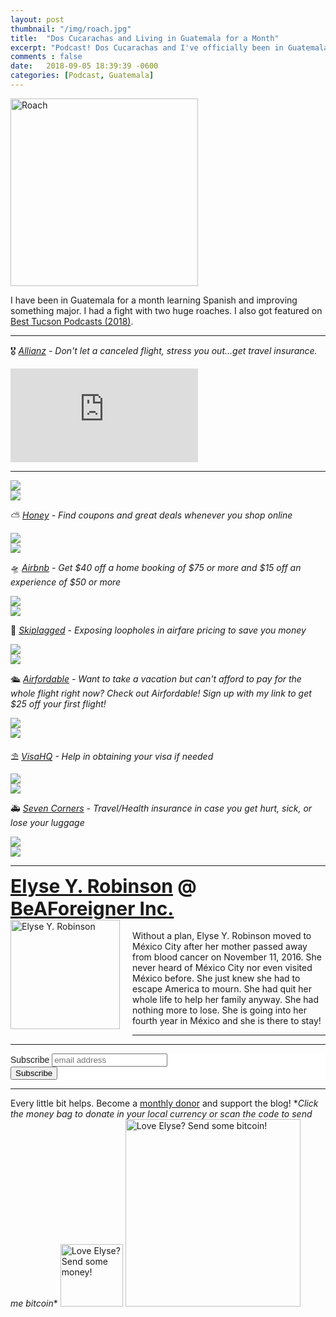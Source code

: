 ```yaml
---
layout: post
thumbnail: "/img/roach.jpg"
title:  "Dos Cucarachas and Living in Guatemala for a Month"
excerpt: "Podcast! Dos Cucarachas and I've officially been in Guatemala for a month!"
comments : false
date:   2018-09-05 18:39:39 -0600
categories: [Podcast, Guatemala]
---
```


<img src="/img/roach.jpg" width="300" height="300" alt="Roach">

I have been in Guatemala for a month learning Spanish and improving something major. I had a fight with two huge roaches. I also got featured on <a href="https://player.fm/podcasts/Tucson" target="_blank">Best Tucson Podcasts (2018)</a>.

<hr>

🎖️ <i><a href="http://www.agentmaxonline.com/agentmaxweb/storefront/index.html#/home/?emaillinkcode=ABIYU4TLWGBGTNHC6ZWLRSKAR7AIBWE33AAW7OYIPBPWYZZAHMNGY4GI3QWHIYSJSFMRKVFBSRHL353RYXNHYWHXUUUWM6LOOV3244I%3d" target="_blank">Allianz</a> - Don't let a canceled flight, stress you out...get travel insurance.</i><br>

<iframe src="https://anchor.fm/elyserobinson/embed/episodes/Dos-Cucarachas-eaf42q" frameborder="0" scrolling="no"></iframe>

<hr>

<picture>
  <source srcset="/img/guatemala pics (1).webp" type="image/webp">
  <source srcset="/img/guatemala pics (1).jpg" type="image/jpeg">
<img src="/img/guatemala pics (1).jpg">
</picture>
<br>

<picture>
  <source srcset="/img/guatemala pics (2).webp" type="image/webp">
  <source srcset="/img/guatemala pics (2).jpg" type="image/jpeg">
<img src="/img/guatemala pics (2).jpg">
</picture>
<br>

⛅ <i><a href="https://joinhoney.com/ref/759tu9o" target="_blank">Honey</a> - Find coupons and great deals whenever you shop online</i><br>

<picture>
  <source srcset="/img/guatemala pics (3).webp" type="image/webp">
  <source srcset="/img/guatemala pics (3).jpg" type="image/jpeg">
<img src="/img/guatemala pics (3).jpg">
</picture>
<br>

<picture>
  <source srcset="/img/guatemala pics (4).webp" type="image/webp">
  <source srcset="/img/guatemala pics (4).jpg" type="image/jpeg">
<img src="/img/guatemala pics (4).jpg">
</picture>
<br>

🛸 <i><a href="https://www.airbnb.com/c/elyser93?currency=USD" target="_blank">Airbnb</a> - Get $40 off a home booking of $75 or more and $15 off an experience of $50 or more</i><br>

<picture>
  <source srcset="/img/guatemala pics (5).webp" type="image/webp">
  <source srcset="/img/guatemala pics (5).jpg" type="image/jpeg">
<img src="/img/guatemala pics (5).jpg">
</picture>
<br>

<picture>
  <source srcset="/img/guatemala pics (6).webp" type="image/webp">
  <source srcset="/img/guatemala pics (6).jpg" type="image/jpeg">
<img src="/img/guatemala pics (6).jpg">
</picture>
<br>

🎠 <i><a href="https://skiplagged.com/r/elyser" target="_blank">Skiplagged</a> - Exposing loopholes in airfare pricing to save you money</i><br>

<picture>
  <source srcset="/img/guatemala pics (7).webp" type="image/webp">
  <source srcset="/img/guatemala pics (7).jpg" type="image/jpeg">
<img src="/img/guatemala pics (7).jpg">
</picture>
<br>

<picture>
  <source srcset="/img/guatemala pics (8).webp" type="image/webp">
  <source srcset="/img/guatemala pics (8).jpg" type="image/jpeg">
<img src="/img/guatemala pics (8).jpg">
</picture>
<br>

🛳️ <i><a href="https://www.airfordable.com/referred?referrer=5a68bfc9535a390036c934f7" target="_blank">Airfordable</a> - Want to take a vacation but can't afford to pay for the whole flight right now? Check out Airfordable! Sign up with my link to get $25 off your first flight!</i><br>

<picture>
  <source srcset="/img/guatemala pics (9).webp" type="image/webp">
  <source srcset="/img/guatemala pics (9).jpg" type="image/jpeg">
<img src="/img/guatemala pics (9).jpg">
</picture>
<br>

<picture>
  <source srcset="/img/guatemala pics (10).webp" type="image/webp">
  <source srcset="/img/guatemala pics (10).jpg" type="image/jpeg">
<img src="/img/guatemala pics (10).jpg">
</picture>
<br>

⛱️ <i><a href="https://www.visahq.com/?a_aid=vaff9616" target="_blank">VisaHQ</a> - Help in obtaining your visa if needed</i><br>

<picture>
  <source srcset="/img/guatemala pics (11).webp" type="image/webp">
  <source srcset="/img/guatemala pics (11).jpg" type="image/jpeg">
<img src="/img/guatemala pics (11).jpg">
</picture>
<br>

<picture>
  <source srcset="/img/guatemala pics (12).webp" type="image/webp">
  <source srcset="/img/guatemala pics (12).jpg" type="image/jpeg">
<img src="/img/guatemala pics (12).jpg">
</picture>
<br>

🚑 <i><a href="https://www.sevencorners.com/?a=7EA9D670-6805-4F0F-AB1C-804BD2C35B7D&z=HGP2SEQ" target="_blank">Seven Corners</a> - Travel/Health insurance in case you get hurt, sick, or lose your luggage</i><br>

<picture>
  <source srcset="/img/guatemala pics (13).webp" type="image/webp">
  <source srcset="/img/guatemala pics (13).jpg" type="image/jpeg">
<img src="/img/guatemala pics (13).jpg">
</picture>
<br>

<picture>
  <source srcset="/img/guatemala pics (14).webp" type="image/webp">
  <source srcset="/img/guatemala pics (14).jpg" type="image/jpeg">
<img src="/img/guatemala pics (14).jpg">
</picture>
<br>

<hr>

<div style="font-size: 30px; font-weight: bold;"><a href="https://elyserobinson.com" target="_blank">Elyse Y. Robinson</a> @ <a href="https://www.beaforeigner.com" target="_blank">BeAForeigner Inc.</a></div>
<div style="float: left; padding: 0 20px 20px 0;"><img src="/img/me86.gif" width="175" height="175" alt="Elyse Y. Robinson"></div>
<br>
Without a plan, Elyse Y. Robinson moved to México City after her mother passed away from blood cancer on November 11, 2016. She never heard of México City nor even visited México before. She just knew she had to escape America to mourn. She had quit her whole life to help her family anyway. She had nothing more to lose. She is going into her fourth year in México and she is there to stay!

<hr>

<div class="sharethis-inline-share-buttons"></div>

<hr>

<!-- Begin Mailchimp Signup Form -->
<link href="//cdn-images.mailchimp.com/embedcode/horizontal-slim-10_7.css" rel="stylesheet" type="text/css">
<style type="text/css">
	#mc_embed_signup{background:#fff; clear:left; font:14px Helvetica,Arial,sans-serif; width:100%;}
	/* Add your own Mailchimp form style overrides in your site stylesheet or in this style block.
	   We recommend moving this block and the preceding CSS link to the HEAD of your HTML file. */
</style>
<div id="mc_embed_signup">
<form action="https://elyserobinson.us14.list-manage.com/subscribe/post?u=d8681ae8829338461cc453b4a&amp;id=f1fd37520f" method="post" id="mc-embedded-subscribe-form" name="mc-embedded-subscribe-form" class="validate" target="_blank" novalidate>
    <div id="mc_embed_signup_scroll">
	<label for="mce-EMAIL">Subscribe</label>
	<input type="email" value="" name="EMAIL" class="email" id="mce-EMAIL" placeholder="email address" required>
    <!-- real people should not fill this in and expect good things - do not remove this or risk form bot signups-->
    <div style="position: absolute; left: -5000px;" aria-hidden="true"><input type="text" name="b_d8681ae8829338461cc453b4a_f1fd37520f" tabindex="-1" value=""></div>
    <div class="clear"><input type="submit" value="Subscribe" name="subscribe" id="mc-embedded-subscribe" class="button"></div>
    </div>
</form>
</div>

<!--End mc_embed_signup-->

<hr>

<div class="text-align: center">
Every little bit helps. Become a <a href="https://liberapay.com/elyserobinson" target="_blank">monthly donor</a> and support the blog! *<i>Click the money bag to donate in your local currency or scan the code to send me bitcoin</i>*
<a href="https://liberapay.com/elyserobinson" target="_blank"><img src="/img/419_money_bag_BTC_solid.gif" width="100" height="100" alt="Love Elyse? Send some money!"></a>

<picture>
  <source srcset="/img/bitcoin.webp" type="image/webp">
  <source srcset="/img/bitcoin.jpeg" type="image/jpeg">
  <img src="/img/bitcoin.jpeg" width="280" height="300" alt="Love Elyse? Send some bitcoin!">
</picture>
</div>
